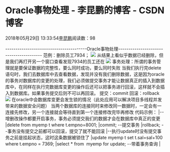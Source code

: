 
# Oracle事物处理 - 李昆鹏的博客 - CSDN博客


2018年05月29日 13:33:54[李昆鹏](https://me.csdn.net/weixin_41547486)阅读数：98


----------------------------------------Oracle事物处理----------------------------------------
范例：删除员工7934；
![](https://img-blog.csdn.net/2018052913332031?watermark/2/text/aHR0cHM6Ly9ibG9nLmNzZG4ubmV0L3dlaXhpbl80MTU0NzQ4Ng==/font/5a6L5L2T/fontsize/400/fill/I0JBQkFCMA==/dissolve/70)
从结果上看似乎数据已经删除，但是我们再打开另一个窗口查看发现7934的员工还在
![](https://img-blog.csdn.net/20180529133323551?watermark/2/text/aHR0cHM6Ly9ibG9nLmNzZG4ubmV0L3dlaXhpbl80MTU0NzQ4Ng==/font/5a6L5L2T/fontsize/400/fill/I0JBQkFCMA==/dissolve/70)
事务处理：所谓的事务管理就是要保证数据的完整性，要么同时成功，要么同时失败
当我们执行完delete语句时，我们去数据库中去查看数据，发现并没有我们删除数据，这是因为oracle的事务对数据库的变更的处理，我们必须做提交事务才能让数据真正的插入到数据库中，在同样在执行完数据库变更的操作后还可以把事务进行回滚，这样就不会插入到数据库。如果事务提交后则不可以再回滚。
提交：commit
回滚：rollback
![](https://img-blog.csdn.net/20180529133328687?watermark/2/text/aHR0cHM6Ly9ibG9nLmNzZG4ubmV0L3dlaXhpbl80MTU0NzQ4Ng==/font/5a6L5L2T/fontsize/400/fill/I0JBQkFCMA==/dissolve/70)
在oracle中会数据库变更会发生锁的情况（此处应用可以解决项目多线程并发带来的数据安全问题）
当两个数据库的连接同时来修改同一数据时，一定会有一连接先修改，另一个连接就会等待直到第一个连接修改完毕再修改
代码示例：
|--增删改操作都要开启事务，事务必须提交我们的数据才会在数据库中真正的变更
|delete from myemp t where t.empno=8001;
|commit; --提交事务
|rollback; --事务没有提交之前都可以回滚，提交了就不能回滚
|--执行update时没有提交事务之前是挂起状态，这时这条数据被锁住了
|update myemp t set t.sal=sal+100 where  t.empno = 7369;
|select * from  myemp for update; --带着事务查询
|


